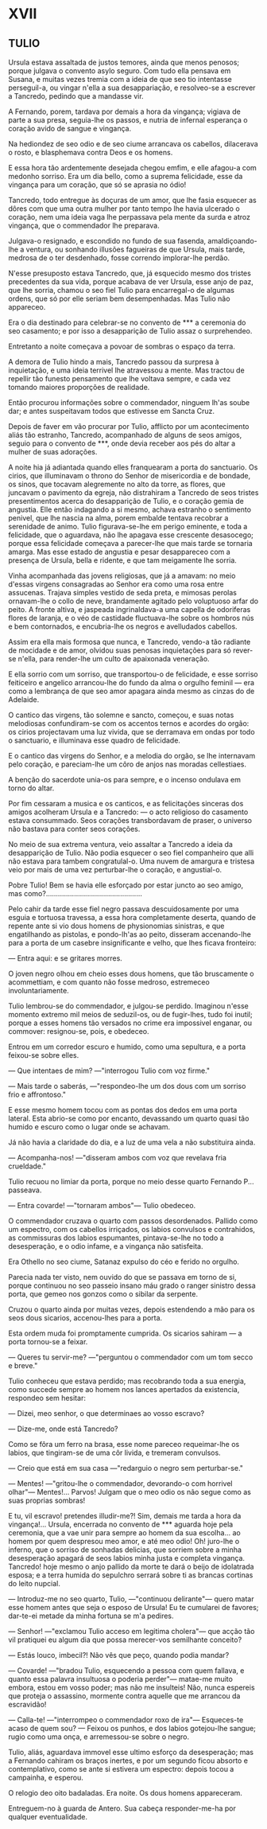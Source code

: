 # XVII

## TULIO

Ursula estava assaltada de justos temores, ainda que menos penosos; porque julgava o convento asylo seguro. Com tudo ella pensava em Susana, e muitas vezes tremia com a ideia de que seo tio intentasse perseguil-a, ou vingar n'ella a sua desappariação, e resolveo-se a escrever a Tancredo, pedindo que a mandasse vir.

A Fernando, porem, tardava por demais a hora da vingança; vigiava de parte a sua presa, seguia-lhe os passos, e nutria de infernal esperança o coração avido de sangue e vingança.

Na hediondez de seo odio e de seo ciume arrancava os cabellos, dilacerava o rosto, e blasphemava contra Deos e os homens.

E essa hora tão ardentemente desejada chegou emfim, e elle afagou-a com medonho sorriso. Era um dia bello, como a suprema felicidade, esse da vingança para um coração, que só se aprasia no ódio!

Tancredo, todo entregue às doçuras de um amor, que lhe fasia esquecer as dôres com que uma outra mulher por tanto tempo lhe havia ulcerado o coração, nem uma ideia vaga lhe perpassava pela mente da surda e atroz vingança, que o commendador lhe preparava.

Julgava-o resignado, e escondido no fundo de sua fasenda, amaldiçoando-lhe a ventura, ou sonhando illusões fagueiras de que Ursula, mais tarde, medrosa de o ter desdenhado, fosse correndo implorar-lhe perdão.

N'esse presuposto estava Tancredo, que, já esquecido mesmo dos tristes precedentes da sua vida, porque acabava de ver Ursula, esse anjo de paz, que lhe sorria, chamou o seo fiel Tulio para encarregal-o de algumas ordens, que só por elle seriam bem desempenhadas. Mas Tulio não appareceo.

Era o dia destinado para celebrar-se no convento de *** a ceremonia do seo casamento; e por isso a desapparição de Tulio assaz o surprehendeo.

Entretanto a noite começava a povoar de sombras o espaço da terra.

A demora de Tulio hindo a mais, Tancredo passou da surpresa à inquietação, e uma ideia terrivel lhe atravessou a mente. Mas tractou de repellir tão funesto pensamento que lhe voltava sempre, e cada vez tomando maiores proporções de realidade.

Então procurou informações sobre o commendador, ninguem lh'as soube dar; e antes suspeitavam todos que estivesse em Sancta Cruz.

Depois de faver em vão procurar por Tulio, afflicto por um acontecimento aliás tão estranho, Tancredo, acompanhado de alguns de seos amigos, seguio para o convento de ***, onde devia receber aos pés do altar a mulher de suas adorações.

A noite hia já adiantada quando elles franquearam a porta do sanctuario. Os cirios, que illuminavam o throno do Senhor de misericordia e de bondade, os sinos, que tocavam alegremente no alto da torre, as flores, que juncavam o pavimento da egreja, não distrahiram a Tancredo de seos tristes presentimentos acerca do desapparição de Tulio, e o coração gemia de angustia. Elle então indagando a si mesmo, achava estranho o sentimento penivel, que lhe nascia na alma, porem embalde tentava recobrar a serenidade de animo. Tulio figurava-se-lhe em perigo eminente, e toda a felicidade, que o aguardava, não lhe apagava esse crescente desasocego; porque essa felicidade começava a parecer-lhe que mais tarde se tornaria amarga. Mas esse estado de angustia e pesar desappareceo com a presença de Ursula, bella e ridente, e que tam meigamente lhe sorria.

Vinha acompanhada das jovens religiosas, que já a amavam: no meio d'essas virgens consagradas ao Senhor era como uma rosa entre assucenas. Trajava simples vestido de seda preta, e mimosas perolas ornavam-lhe o collo de neve, brandamente agitado pelo voluptuoso arfar do peito. A fronte altiva, e jaspeada ingrinaldava-a uma capella de odoriferas flores de laranja, e o véo de castidade fluctuava-lhe sobre os hombros nús e bem contornados, e encubria-lhe os negros e avelludados cabellos.

Assim era ella mais formosa que nunca, e Tancredo, vendo-a tão radiante de mocidade e de amor, olvidou suas penosas inquietações para só rever-se n'ella, para render-lhe um culto de apaixonada veneração.

E ella sorrio com um sorriso, que transportou-o de felicidade, e esse sorriso feiticeiro e angelico arrancou-lhe do fundo da alma o orgulho feminil — era como a lembrança de que seo amor apagara ainda mesmo as cinzas do de Adelaide.

O cantico das virgens, tão solemne e sancto, começou, e suas notas melodiosas confundiram-se com os accentos ternos e acordes do orgão: os cirios projectavam uma luz vivida, que se derramava em ondas por todo o sanctuario, e illuminava esse quadro de felicidade.

E o cantico das virgens do Senhor, e a melodia do orgão, se lhe internavam pelo coração, e pareciam-lhe um côro de anjos nas moradas cellestiaes.

A benção do sacerdote unia-os para sempre, e o incenso ondulava em torno do altar.

Por fim cessaram a musica e os canticos, e as felicitações sinceras dos amigos acolheram Ursula e a Tancredo: — o acto religioso do casamento estava consummado. Seos corações transbordavam de praser, o universo não bastava para conter seos corações.

No meio de sua extrema ventura, veio assaltar a Tancredo a ideia da desapparição de Tulio. Não podia esquecer o seo fiel companheiro que alli não estava para tambem congratulal-o. Uma nuvem de amargura e tristesa veio por mais de uma vez perturbar-lhe o coração, e angustial-o.

Pobre Tulio! Bem se havia elle esforçado por estar juncto ao seo amigo, mas como?................................................

Pelo cahir da tarde esse fiel negro passava descuidosamente por uma esguia e tortuosa travessa, a essa hora completamente deserta, quando de repente ante si vio dous homens de physionomias sinistras, e que engatilhando as pistolas, e pondo-lh'as ao peito, disseram accenando-lhe para a porta de um casebre insignificante e velho, que lhes ficava fronteiro:

— Entra aqui: e se gritares morres.

O joven negro olhou em cheio esses dous homens, que tão bruscamente o acommettiam, e com quanto não fosse medroso, estremeceo involuntariamente.

Tulio lembrou-se do commendador, e julgou-se perdido. Imaginou n'esse momento extremo mil meios de seduzil-os, ou de fugir-lhes, tudo foi inutil; porque a esses homens tão versados no crime era impossivel enganar, ou commover: resignou-se, pois, e obedeceo.

Entrou em um corredor escuro e humido, como uma sepultura, e a porta feixou-se sobre elles.

— Que intentaes de mim? —"interrogou Tulio com voz firme."

— Mais tarde o saberás, —"respondeo-lhe um dos dous com um sorriso frio e affrontoso."

E esse mesmo homem tocou com as pontas dos dedos em uma porta lateral. Esta abrio-se como por encanto, devassando um quarto quasi tão humido e escuro como o lugar onde se achavam.

Já não havia a claridade do dia, e a luz de uma vela a não substituira ainda.

— Acompanha-nos! —"disseram ambos com voz que revelava fria crueldade."

Tulio recuou no limiar da porta, porque no meio desse quarto Fernando P... passeava.

— Entra covarde! —"tornaram ambos"— Tulio obedeceo.

O commendador cruzava o quarto com passos desordenados. Pallido como um espectro, com os cabellos irriçados, os labios convulsos e contrahidos, as commissuras dos labios espumantes, pintava-se-lhe no todo a desesperação, e o odio infame, e a vingança não satisfeita.

Era Othello no seo ciume, Satanaz expulso do céo e ferido no orgulho.

Parecia nada ter visto, nem ouvido do que se passava em torno de si, porque continuou no seo passeio insano máu grado o ranger sinistro dessa porta, que gemeo nos gonzos como o sibilar da serpente.

Cruzou o quarto ainda por muitas vezes, depois estendendo a mão para os seos dous sicarios, accenou-lhes para a porta.

Esta ordem muda foi promptamente cumprida. Os sicarios sahiram — a porta tornou-se a feixar.

— Queres tu servir-me? —"perguntou o commendador com um tom secco e breve."

Tulio conheceu que estava perdido; mas recobrando toda a sua energia, como succede sempre ao homem nos lances apertados da existencia, respondeo sem hesitar:

— Dizei, meo senhor, o que determinaes ao vosso escravo?

— Dize-me, onde está Tancredo?

Como se fôra um ferro na brasa, esse nome pareceo requeimar-lhe os labios, que tingiram-se de uma côr livida, e tremeram convulsos.

— Creio que está em sua casa —"redarguio o negro sem perturbar-se."

— Mentes! —"gritou-lhe o commendador, devorando-o com horrivel olhar"— Mentes!... Parvos! Julgam que o meo odio os não segue como as suas proprias sombras!

E tu, vil escravo! pretendes illudir-me?! Sim, demais me tarda a hora da vingança!... Ursula, encerrada no convento de *** aguarda hoje pela ceremonia, que a vae unir para sempre ao homem da sua escolha... ao homem por quem despresou meo amor, e até meo odio! Oh! juro-lhe o inferno, que o sorriso de sonhadas delicias, que sorriem sobre a minha desesperação apagará de seos labios minha justa e completa vingança. Tancredo! hoje mesmo o anjo pallido da morte te dará o beijo de idolatrada esposa; e a terra humida do sepulchro serrará sobre ti as brancas cortinas do leito nupcial.
 
— Introduz-me no seo quarto, Tulio, —"continuou delirante"— quero matar esse homem antes que seja o esposo de Ursula! Eu te cumularei de favores; dar-te-ei metade da minha fortuna se m'a pedires.
 
— Senhor! —"exclamou Tulio acceso em legitima cholera"— que acção tão vil pratiquei eu algum dia que possa merecer-vos semilhante conceito?
 
— Estás louco, imbecil?! Não vês que peço, quando podia mandar?
 
— Covarde! —"bradou Tulio, esquecendo a pessoa com quem fallava, e quanto essa palavra insultuosa o poderia perder"— matae-me muito embora, estou em vosso poder; mas não me insulteis! Não, nunca espereis que proteja o assassino, mormente contra aquelle que me arrancou da escravidão!
 
— Calla-te! —"interrompeo o commendador roxo de ira"— Esqueces-te acaso de quem sou? — Feixou os punhos, e dos labios gotejou-lhe sangue; rugio como uma onça, e arremessou-se sobre o negro.
 
Tulio, aliás, aguardava immovel esse ultimo esforço da desesperação; mas a Fernando cahiram os braços inertes, e por um segundo ficou absorto e contemplativo, como se ante si estivera um espectro: depois tocou a campainha, e esperou.
 
O relogio deo oito badaladas. Era noite. Os dous homens appareceram.
 
Entreguem-no à guarda de Antero. Sua cabeça responder-me-ha por qualquer eventualidade.